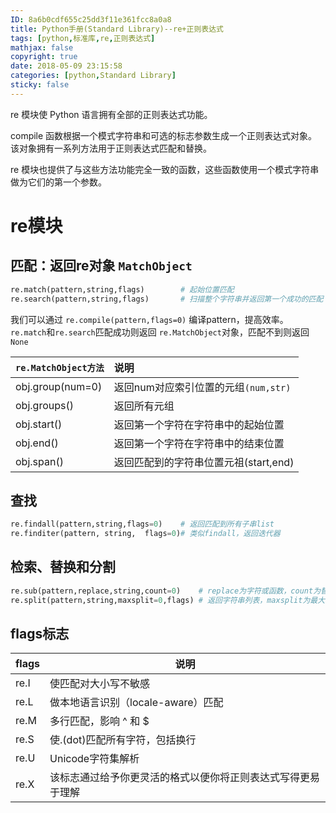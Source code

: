```yaml
---
ID: 8a6b0cdf655c25dd3f11e361fcc8a0a8
title: Python手册(Standard Library)--re+正则表达式
tags: [python,标准库,re,正则表达式]
mathjax: false
copyright: true
date: 2018-05-09 23:15:58
categories: [python,Standard Library]
sticky: false
---
```

re 模块使 Python 语言拥有全部的正则表达式功能。

compile 函数根据一个模式字符串和可选的标志参数生成一个正则表达式对象。该对象拥有一系列方法用于正则表达式匹配和替换。

re 模块也提供了与这些方法功能完全一致的函数，这些函数使用一个模式字符串做为它们的第一个参数。

<!-- more -->

# re模块


## 匹配：返回re对象 `MatchObject`

```python 
re.match(pattern,string,flags)        # 起始位置匹配
re.search(pattern,string,flags)       # 扫描整个字符串并返回第一个成功的匹配  
```

我们可以通过 `re.compile(pattern,flags=0)` 编译pattern，提高效率。
`re.match`和`re.search`匹配成功则返回 `re.MatchObject`对象，匹配不到则返回 `None`

| `re.MatchObject方法`|说明|
| :------------- | :------------- |
| obj.group(num=0) | 返回num对应索引位置的元组`(num,str)`|
| obj.groups()  | 返回所有元组|
| obj.start()| 返回第一个字符在字符串中的起始位置  |
| obj.end()  | 返回第一个字符在字符串中的结束位置  |
| obj.span() | 返回匹配到的字符串位置元祖(start,end)  |

## 查找

```python
re.findall(pattern,string,flags=0)    # 返回匹配到所有子串list 
re.finditer(pattern, string,  flags=0)# 类似findall，返回迭代器  
```

## 检索、替换和分割

```python 
re.sub(pattern,replace,string,count=0)    # replace为字符或函数，count为替换的次数
re.split(pattern,string,maxsplit=0,flags) # 返回字符串列表，maxsplit为最大分割次数
```

 ## flags标志

| flags |说明|
| ------------- | ------------- |
| re.I | 使匹配对大小写不敏感 |
| re.L | 做本地语言识别（locale-aware）匹配|
| re.M | 多行匹配，影响 ^ 和 $ |
| re.S | 使.(dot)匹配所有字符，包括换行  |
| re.U | Unicode字符集解析  |
| re.X |该标志通过给予你更灵活的格式以便你将正则表达式写得更易于理解|

